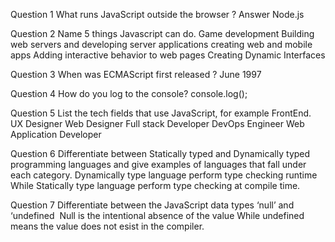 Question 1   What runs JavaScript outside the browser ?
Answer Node.js

Question 2  Name 5 things Javascript can do.
Game development
Building web servers and developing server applications
creating web and mobile apps
Adding interactive behavior to web pages
Creating Dynamic Interfaces

Question 3  When was ECMAScript first released ?
June 1997

Question 4   How do you log to the console?
console.log();

Question 5   List the tech fields that use JavaScript, for example FrontEnd.
UX Designer
Web Designer
Full stack Developer
DevOps Engineer
Web Application Developer

Question 6    Differentiate between Statically typed and Dynamically typed programming languages and give examples of languages that fall under each category.
Dynamically type language perform type checking runtime While Statically type language perform type checking at compile time.

Question 7 Differentiate between the JavaScript data types ‘null’ and ‘undefined&nbsp;
Null is the intentional absence of the value While undefined means the value does not esist in the compiler.



